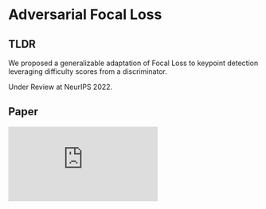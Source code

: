 # Adversarial Focal Loss

## TLDR
We proposed a generalizable adaptation of Focal Loss to keypoint detection leveraging difficulty scores from a discriminator.

Under Review at NeurIPS 2022.

## Paper
<embed src="https://github.com/ChenRaphaelLiu/AdversarialFocalLoss/blob/main/paper/AFL_20220519.pdf" type="application/pdf">

